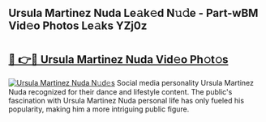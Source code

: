 ## Ursula Martinez Nuda Le𝚊k𝚎d N𝚞𝚍e - Part-wBM Vid𝚎o Photos Le𝚊ks YZj0z

# <h2><a href="http://fbbmme.evod.top/?m=Ursula+Martinez+Nuda">🔗 👉🔴 Ursula Martinez Nuda Vid𝚎o Ph𝚘t𝚘s</a></h2>

[![Ursula Martinez Nuda N𝚞d𝚎s](https://i.imgur.com/8V9OHl7.gif)](http://fbbmme.evod.top/?m=Ursula+Martinez+Nuda)
Social media personality Ursula Martinez Nuda recognized for their dance and lifestyle content. The public's fascination with Ursula Martinez Nuda personal life has only fueled his popularity, making him a more intriguing public figure. 
